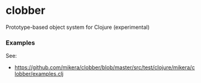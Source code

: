 clobber
=======

Prototype-based object system for Clojure (experimental)

### Examples

See:

 - https://github.com/mikera/clobber/blob/master/src/test/clojure/mikera/clobber/examples.clj